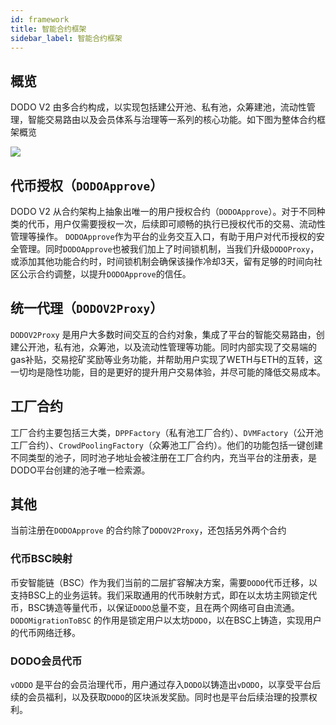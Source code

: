 ```yaml
---
id: framework
title: 智能合约框架
sidebar_label: 智能合约框架
---
```


## 概览

DODO V2 由多合约构成，以实现包括建公开池、私有池，众筹建池，流动性管理，智能交易路由以及会员体系与治理等一系列的核心功能。如下图为整体合约框架概览

![](https://dodoex.github.io/cn/img/dodo_framework_v2.png)

## 代币授权（`DODOApprove`）

DODO V2 从合约架构上抽象出唯一的用户授权合约（`DODOApprove`）。对于不同种类的代币，用户仅需要授权一次，后续即可顺畅的执行已授权代币的交易、流动性管理等操作。
`DODOApprove`作为平台的业务交互入口，有助于用户对代币授权的安全管理。同时`DODOApprove`也被我们加上了时间锁机制，当我们升级`DODOProxy`，或添加其他功能合约时，时间锁机制会确保该操作冷却3天，留有足够的时间向社区公示合约调整，以提升`DODOApprove`的信任。

## 统一代理（`DODOV2Proxy`）

`DODOV2Proxy` 是用户大多数时间交互的合约对象，集成了平台的智能交易路由，创建公开池，私有池，众筹池，以及流动性管理等功能。同时内部实现了交易端的gas补贴，交易挖矿奖励等业务功能，并帮助用户实现了WETH与ETH的互转，这一切均是隐性功能，目的是更好的提升用户交易体验，并尽可能的降低交易成本。

## 工厂合约

工厂合约主要包括三大类，`DPPFactory`（私有池工厂合约）、`DVMFactory`（公开池工厂合约）、`CrowdPoolingFactory`（众筹池工厂合约）。他们的功能包括一键创建不同类型的池子，同时池子地址会被注册在工厂合约内，充当平台的注册表，是DODO平台创建的池子唯一检索源。

## 其他

当前注册在`DODOApprove` 的合约除了`DODOV2Proxy`，还包括另外两个合约

### 代币BSC映射

币安智能链（BSC）作为我们当前的二层扩容解决方案，需要`DODO`代币迁移，以支持BSC上的业务运转。我们采取通用的代币映射方式，即在以太坊主网锁定代币，BSC铸造等量代币，以保证`DODO`总量不变，且在两个网络可自由流通。`DODOMigrationToBSC` 的作用是锁定用户以太坊`DODO`，以在BSC上铸造，实现用户的代币网络迁移。

### DODO会员代币

`vODDO` 是平台的会员治理代币，用户通过存入`DODO`以铸造出`vDODO`，以享受平台后续的会员福利，以及获取`DODO`的区块派发奖励。同时也是平台后续治理的投票权利。